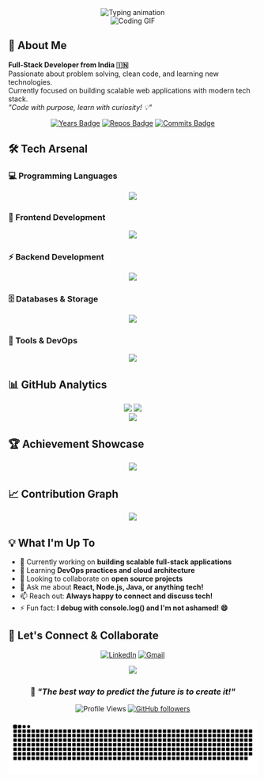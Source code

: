 <div align="center">
  <img src="https://readme-typing-svg.herokuapp.com?font=Fira+Code&size=35&duration=3000&pause=1000&color=00D9FF&center=true&vCenter=true&width=600&lines=👋+Hi%2C+I'm+Prem+Prakash+Sharma!;Full-Stack+Developer+%7C+India;Always+Learning+%26+Growing+🚀" alt="Typing animation" />
</div>

<div align="center">
  <img src="https://user-images.githubusercontent.com/74038190/225813708-98b745f2-7d22-48cf-9150-083f1b00d6c9.gif" width="500" alt="Coding GIF" />
</div>

## 🚀 About Me

**Full-Stack Developer from India 🇮🇳**  
Passionate about problem solving, clean code, and learning new technologies.  
Currently focused on building scalable web applications with modern tech stack.  
*"Code with purpose, learn with curiosity! 💡"*

<div align="center">

[![Years Badge](https://badges.pufler.dev/years/PremPrakashCodes)](https://badges.pufler.dev)
[![Repos Badge](https://badges.pufler.dev/repos/PremPrakashCodes)](https://badges.pufler.dev)
[![Commits Badge](https://badges.pufler.dev/commits/monthly/PremPrakashCodes)](https://badges.pufler.dev)

</div>

## 🛠️ Tech Arsenal

### 💻 Programming Languages
<div align="center">
  <img src="https://skillicons.dev/icons?i=java,js,ts,python" />
</div>

### 🎨 Frontend Development
<div align="center">
  <img src="https://skillicons.dev/icons?i=react,nextjs,tailwind,html,css" />
</div>

### ⚡ Backend Development
<div align="center">
  <img src="https://skillicons.dev/icons?i=nodejs,express,spring,graphql" />
</div>

### 🗄️ Databases & Storage
<div align="center">
  <img src="https://skillicons.dev/icons?i=postgresql,mongodb,mysql,redis" />
</div>

### 🔧 Tools & DevOps
<div align="center">
  <img src="https://skillicons.dev/icons?i=git,docker,aws,prisma,postman" />
</div>

## 📊 GitHub Analytics

<div align="center">
  <img height="180em" src="https://github-readme-stats.vercel.app/api?username=PremPrakashCodes&show_icons=true&theme=radical&include_all_commits=true&count_private=true&hide_border=true&bg_color=0D1117&title_color=00D9FF&icon_color=00D9FF&text_color=FFFFFF"/>
  <img height="180em" src="https://github-readme-stats.vercel.app/api/top-langs/?username=PremPrakashCodes&layout=compact&langs_count=8&theme=radical&hide_border=true&bg_color=0D1117&title_color=00D9FF&text_color=FFFFFF"/>
</div>

<div align="center">
  <img src="https://github-readme-streak-stats.herokuapp.com/?user=PremPrakashCodes&theme=radical&hide_border=true&background=0D1117&stroke=00D9FF&ring=00D9FF&fire=FF6B6B&currStreakLabel=FFFFFF" />
</div>

## 🏆 Achievement Showcase

<div align="center">
  <img src="https://github-profile-trophy.vercel.app/?username=PremPrakashCodes&theme=radical&no-frame=true&row=1&column=7&margin-h=10&margin-w=10" />
</div>

## 📈 Contribution Graph

<div align="center">
  <img src="https://github-readme-activity-graph.vercel.app/graph?username=PremPrakashCodes&theme=react-dark&hide_border=true&bg_color=0D1117&color=00D9FF&line=00D9FF&point=FFFFFF" />
</div>

## 💡 What I'm Up To

- 🔭 Currently working on **building scalable full-stack applications**
- 🌱 Learning **DevOps practices and cloud architecture**
- 👯 Looking to collaborate on **open source projects**
- 💬 Ask me about **React, Node.js, Java, or anything tech!**
- 📫 Reach out: **Always happy to connect and discuss tech!**
- ⚡ Fun fact: **I debug with console.log() and I'm not ashamed! 😄**

## 🤝 Let's Connect & Collaborate

<div align="center">
  
[![LinkedIn](https://img.shields.io/badge/LinkedIn-0077B5?style=for-the-badge&logo=linkedin&logoColor=white)](https://www.linkedin.com/in/premprakashsharma)
[![Gmail](https://img.shields.io/badge/Gmail-D14836?style=for-the-badge&logo=gmail&logoColor=white)](mailto:premprakashsharma.dev@gmail.com)

</div>

<div align="center">
  <img src="https://user-images.githubusercontent.com/74038190/212284100-561aa473-3905-4a80-b561-0d28506553ee.gif" width="800" />
</div>

<div align="center">
  
### 💭 *"The best way to predict the future is to create it!"* 
  
![Profile Views](https://komarev.com/ghpvc/?username=PremPrakashCodes&color=00D9FF&style=flat-square&label=Profile+Views)
[![GitHub followers](https://img.shields.io/github/followers/PremPrakashCodes?label=Followers&style=social)](https://github.com/PremPrakashCodes)

</div>

<div align="center">
  <img src="https://raw.githubusercontent.com/Platane/snk/output/github-contribution-grid-snake.svg" alt="Snake eating my contributions" />
</div>
